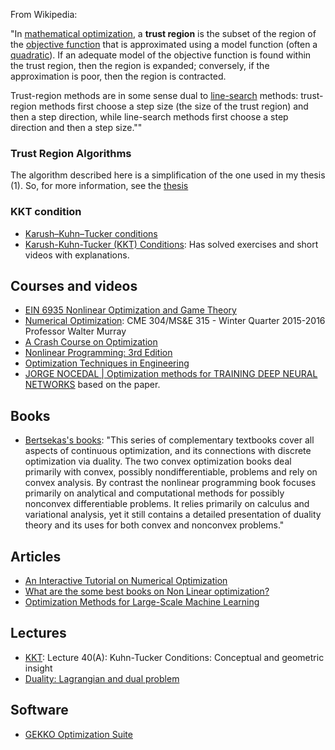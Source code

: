---
---

From Wikipedia:

"In [mathematical optimization](https://en.wikipedia.org/wiki/Mathematical_optimization "Mathematical optimization"), a **trust region** is the subset of the region of the [objective function](https://en.wikipedia.org/wiki/Objective_function "Objective function") that is approximated using a model function (often a [quadratic](https://en.wikipedia.org/wiki/Quadratic_function "Quadratic function")). If an adequate model of the objective function is found within the trust region, then the region is expanded; conversely, if the approximation is poor, then the region is contracted.

Trust-region methods are in some sense dual to [line-search](https://en.wikipedia.org/wiki/Line-search "Line-search") methods: trust-region methods first choose a step size (the size of the trust region) and then a step direction, while line-search methods first choose a step direction and then a step size.""


### Trust Region Algorithms
The algorithm described here is a simplification of the one used in my thesis (1). So, for more information, see the [thesis](http://www.applied-mathematics.net/mythesis/Thesis.html)

### KKT condition
- [Karush–Kuhn–Tucker conditions](https://en.wikipedia.org/wiki/Karush%E2%80%93Kuhn%E2%80%93Tucker_conditions)
- [Karush-Kuhn-Tucker (KKT) Conditions](http://apmonitor.com/me575/index.php/Main/KuhnTucker): Has solved exercises and short videos with explanations.

## Courses and videos
- [EIN 6935 Nonlinear Optimization and Game Theory](https://www.chkwon.net/teaching/ein-6935/)
- [Numerical Optimization](https://web.stanford.edu/class/cme304/): CME 304/MS&E 315 - Winter Quarter 2015-2016  Professor Walter Murray
- [A Crash Course on Optimization](https://bids.berkeley.edu/events/crash-course-optimization)
- [Nonlinear Programming: 3rd Edition](http://www.athenasc.com/nonlinbook.html)
- [Optimization Techniques in Engineering](https://flow.byu.edu/me575)
- [JORGE NOCEDAL | Optimization methods for TRAINING DEEP NEURAL NETWORKS](https://www.youtube.com/watch?v=qE3cPuyzU_8) based on the paper.

## Books
- [Bertsekas's books](http://web.mit.edu/dimitrib/www/Convex_Alg_Chapters.html): "This series of complementary textbooks cover all aspects of continuous optimization, and its connections with discrete optimization via duality. The two convex optimization books deal primarily with convex, possibly nondifferentiable, problems and rely on convex analysis. By contrast the nonlinear programming book focuses primarily on analytical and computational methods for possibly nonconvex differentiable problems. It relies primarily on calculus and variational analysis, yet it still contains a detailed presentation of duality theory and its uses for both convex and nonconvex problems."
## Articles
- [An Interactive Tutorial on Numerical Optimization](https://www.benfrederickson.com/numerical-optimization/)
- [What are the some best books on Non Linear optimization?](https://www.quora.com/What-are-the-some-best-books-on-Non-Linear-optimization)
- [Optimization Methods for Large-Scale Machine Learning](https://arxiv.org/pdf/1606.04838.pdf)

## Lectures
- [KKT](https://www.youtube.com/watch?v=HIm3Z0L90Co):  Lecture 40(A): Kuhn-Tucker Conditions: Conceptual and geometric insight
- [Duality: Lagrangian and dual problem](https://www.youtube.com/watch?v=4OifjG2kIJQ)

## Software
- [GEKKO Optimization Suite](https://gekko.readthedocs.io/en/latest/#gekko-optimization-suite)
